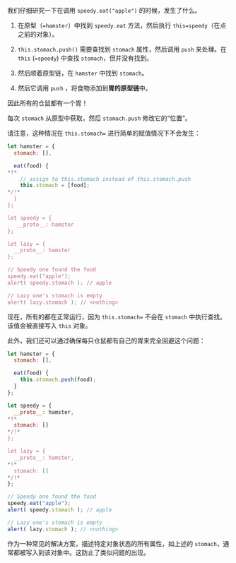 我们仔细研究一下在调用 `speedy.eat("apple")` 的时候，发生了什么。

1. 在原型（`=hamster`）中找到 `speedy.eat` 方法，然后执行 `this=speedy`（在点之前的对象）。

2. `this.stomach.push()` 需要查找到 `stomach` 属性，然后调用 `push` 来处理。在 `this` (`=speedy`) 中查找 `stomach`，但并没有找到。

3. 然后顺着原型链，在 `hamster` 中找到 `stomach`。

4. 然后它调用 `push` ，将食物添加到**胃的原型链**中。

因此所有的仓鼠都有一个胃！

每次 `stomach` 从原型中获取，然后 `stomach.push` 修改它的“位置”。

请注意，这种情况在 `this.stomach=` 进行简单的赋值情况下不会发生：

```js run
let hamster = {
  stomach: [],

  eat(food) {
*!*
    // assign to this.stomach instead of this.stomach.push
    this.stomach = [food];
*/!*
  }
};

let speedy = {
   __proto__: hamster
};

let lazy = {
  __proto__: hamster
};

// Speedy one found the food
speedy.eat("apple");
alert( speedy.stomach ); // apple

// Lazy one's stomach is empty
alert( lazy.stomach ); // <nothing>
```

现在，所有的都在正常运行，因为 `this.stomach=` 不会在 `stomach` 中执行查找。该值会被直接写入 `this` 对象。

此外，我们还可以通过确保每只仓鼠都有自己的胃来完全回避这个问题：

```js run
let hamster = {
  stomach: [],

  eat(food) {
    this.stomach.push(food);
  }
};

let speedy = {
  __proto__: hamster,
*!*
  stomach: []
*/!*
};

let lazy = {
  __proto__: hamster,
*!*
  stomach: []
*/!*
};

// Speedy one found the food
speedy.eat("apple");
alert( speedy.stomach ); // apple

// Lazy one's stomach is empty
alert( lazy.stomach ); // <nothing>
```

作为一种常见的解决方案，描述特定对象状态的所有属性，如上述的 `stomach`，通常都被写入到该对象中。这防止了类似问题的出现。
